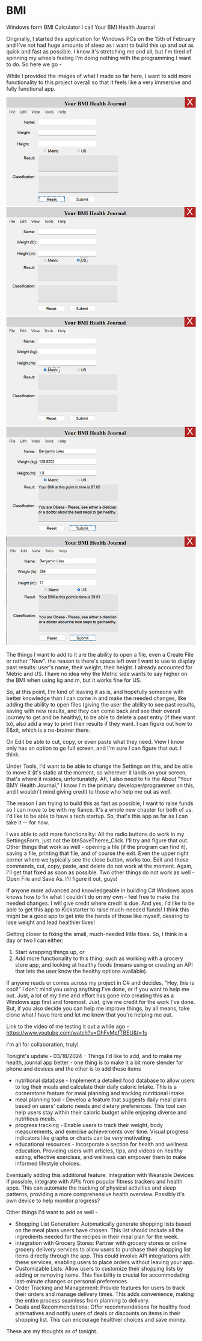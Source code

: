 # BMI

Windows form BMI Calculator I call Your BMI Health Journal

Originally, I started this application for Windows PCs on the 15th of February and I've not had huge amounts of sleep as I want to build this up and out as quick and fast as possible.
I know it's stretching me and all, but I'm tired of spinning my wheels feeling I'm doing nothing with the programming I want to do. So here we go - 

While I provided the images of what I made so far here, I want to add more functionality to this project overall so that it feels like a very immersive and fully functional app.

<img src="https://github.com/benhli40/BMI/blob/main/yourbmihealthjournal-1.png" >

<img src="https://github.com/benhli40/BMI/blob/main/yourbmihealthjournal-2.png" >

<img src="https://github.com/benhli40/BMI/blob/main/yourbmihealthjournal-3.png" >

<img src="https://github.com/benhli40/BMI/blob/main/yourbmihealthjournal-4.png" >

<img src="https://github.com/benhli40/BMI/blob/main/yourbmihealthjournal-5.png" >

The things I want to add to it are the ability to open a file, even a Create File or rather "New". the reason is there's space left over I want to use to display past results: user's name, their weight, their height. I already accounted for Metric and US. I have no idea why the Metric side wants to say higher on the BMI when using kg and m, but it works fine for US. 

So, at this point, I'm kind of leaving it as is, and hopefully someone with better knowledge than I can come in and make the needed changes, like adding the ability to open files (giving the user the ability to see past results, saving with new results, and they can come back and see their overall journey to get and be healthy), to be able to delete a past entry (if they want to), also add a way to print their results if they want. I can figure out how to E&xit, which is a no-brainer there. 

On Edit be able to cut, copy, or even paste what they need. View I know only has an option to go full screen, and I'm sure I can figure that out. I think. 

Under Tools, I'd want to be able to change the Settings on this, and be able to move it (it's static at the moment, so wherever it lands on your screen, that's where it resides, unfortunately. Ah, I also need to fix the About "Your BMY Health Journal," I know I'm the primary developer/programmer on this, and I wouldn't mind giving credit to those who help me out as well.

The reason I am trying to build this as fast as possible, I want to raise funds so I can move to be with my fiance. It's a whole new chapter for both of us. I'd like to be able to have a tech startup. So, that's this app as far as I can take it -- for now.

I was able to add more functionality: All the radio buttons do work in my SettingsForm, just not the btnSaveTheme_Click. I'll try and figure that out. 
Other things that work as well - opening a file (if the program can find it), saving a file, printing that file, and of course the exit. Even the upper 
right corner where we typically see the close button, works too. Edit and those commands, cut, copy, paste, and delete do not work at the moment. 
Again, I'll get that fixed as soon as possible. Two other things do not work as well - Open File and Save As. I'll figure it out, guys!

If anyone more advanced and knowledgeable in building C# Windows apps knows how to fix what I couldn't do on my own - feel free to make the needed changes.
I will give credit where credit is due. And yes, I'd like to be able to get this app to Kickstarter to raise much-needed funds! I think this might be a 
good app to get into the hands of those like myself, desiring to lose weight and lead healthier lives!

Getting closer to fixing the small, much-needed little fixes. So, I think in a day or two I can either:
1. Start wrapping things up, or
2. Add more functionality to this thing, such as working with a grocery store app, and looking at healthy foods (means using or creating an API that lets the user know the healthy options available).

If anyone reads or comes across my project in C# and decides, "Hey, this is cool!" I don't mind you using anything I've done, or if you want to help me out.
Just, a lot of my time and effort has gone into creating this as a Windows app first and foremost. Just, give me credit for the work I've done.
But, if you also decide you can help me improve things, by all means, take clone what I have here and let me know that you're helping me out. 

Link to the video of me testing it out a while ago - https://www.youtube.com/watch?v=OhFvMpfTBEU&t=1s

I'm all for collaboration, truly!

Tonight's update - 03/18/2024 - Things I'd like to add, and to make my health, journal app better - one thing is to make it a bit more slender for phone and devices and the other is to add these items 
* nutritional database - Implement a detailed food database to allow users to log their meals and calculate their daily caloric intake. This is a cornerstone feature for meal planning and tracking nutritional intake.
* meal planning tool - Develop a feature that suggests daily meal plans based on users' caloric needs and dietary preferences. This tool can help users stay within their caloric budget while enjoying diverse and nutritious meals.
* progress tracking - Enable users to track their weight, body measurements, and exercise achievements over time. Visual progress indicators like graphs or charts can be very motivating.
* educational resources - Incorporate a section for health and wellness education. Providing users with articles, tips, and videos on healthy eating, effective exercises, and wellness can empower them to make informed lifestyle choices.

Eventually adding this additional feature: Integration with Wearable Devices: If possible, integrate with APIs from popular fitness trackers and health apps. This can automate the tracking of physical activities and sleep patterns, providing a more comprehensive health overview. Possibly it's own device to help monitor progress? 

Other things I'd want to add as well - 

* Shopping List Generation: Automatically generate shopping lists based on the meal plans users have chosen. This list should include all the ingredients needed for the recipes in their meal plan for the week.
* Integration with Grocery Stores: Partner with grocery stores or online grocery delivery services to allow users to purchase their shopping list items directly through the app. This could involve API integrations with these services, enabling users to place orders without leaving your app.
* Customizable Lists: Allow users to customize their shopping lists by adding or removing items. This flexibility is crucial for accommodating last-minute changes or personal preferences.
* Order Tracking and Management: Provide features for users to track their orders and manage delivery times. This adds convenience, making the entire process seamless from planning to delivery.
* Deals and Recommendations: Offer recommendations for healthy food alternatives and notify users of deals or discounts on items in their shopping list. This can encourage healthier choices and save money.

These are my thoughts as of tonight.
